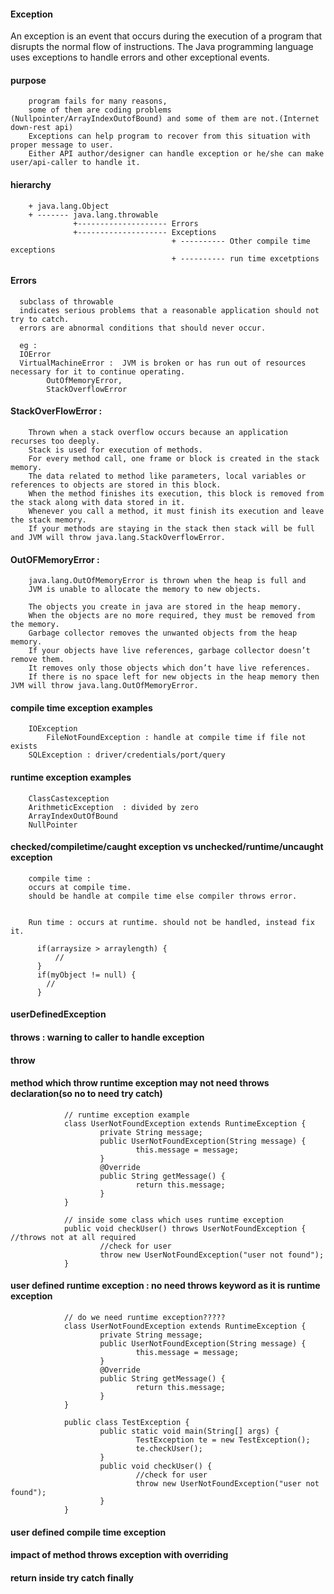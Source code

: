 #### Exception

An exception is an event that occurs during the execution of a program that disrupts the normal flow of instructions.
The Java programming language uses exceptions to handle errors and other exceptional events.

#### purpose

        program fails for many reasons, 
        some of them are coding problems (Nullpointer/ArrayIndexOutofBound) and some of them are not.(Internet down-rest api)
        Exceptions can help program to recover from this situation with proper message to user.
        Either API author/designer can handle exception or he/she can make user/api-caller to handle it.

#### hierarchy

        + java.lang.Object
        + ------- java.lang.throwable
                  +-------------------- Errors
                  +-------------------- Exceptions
                                        + ---------- Other compile time exceptions
                                        + ---------- run time excetptions


#### Errors

      subclass of throwable
      indicates serious problems that a reasonable application should not try to catch. 
      errors are abnormal conditions that should never occur.
      
      eg : 
      IOError
      VirtualMachineError :  JVM is broken or has run out of resources necessary for it to continue operating.
            OutOfMemoryError, 
            StackOverflowError


#### StackOverFlowError :

        Thrown when a stack overflow occurs because an application recurses too deeply.
        Stack is used for execution of methods. 
        For every method call, one frame or block is created in the stack memory. 
        The data related to method like parameters, local variables or references to objects are stored in this block. 
        When the method finishes its execution, this block is removed from the stack along with data stored in it.
        Whenever you call a method, it must finish its execution and leave the stack memory. 
        If your methods are staying in the stack then stack will be full and JVM will throw java.lang.StackOverflowError.

#### OutOFMemoryError : 

        java.lang.OutOfMemoryError is thrown when the heap is full and 
        JVM is unable to allocate the memory to new objects.

        The objects you create in java are stored in the heap memory. 
        When the objects are no more required, they must be removed from the memory. 
        Garbage collector removes the unwanted objects from the heap memory. 
        If your objects have live references, garbage collector doesn’t remove them. 
        It removes only those objects which don’t have live references.
        If there is no space left for new objects in the heap memory then JVM will throw java.lang.OutOfMemoryError.


#### compile time exception examples

        IOException
            FileNotFoundException : handle at compile time if file not exists
        SQLException : driver/credentials/port/query
        

#### runtime exception examples

        ClassCastexception
        ArithmeticException  : divided by zero
        ArrayIndexOutOfBound
        NullPointer

#### checked/compiletime/caught exception vs unchecked/runtime/uncaught exception

        compile time : 
        occurs at compile time.
        should be handle at compile time else compiler throws error.
        
        
        Run time : occurs at runtime. should not be handled, instead fix it.
        
          if(arraysize > arraylength) {
              //
          }
          if(myObject != null) {
            //
          }


#### userDefinedException


#### throws : warning to caller to handle exception
#### throw

#### method which throw runtime exception may not need throws declaration(so no to need try catch)
         
                // runtime exception example
                class UserNotFoundException extends RuntimeException {
                        private String message;
                        public UserNotFoundException(String message) {
                                this.message = message;
                        }
                        @Override
                        public String getMessage() {
                                return this.message;
                        }
                }

                // inside some class which uses runtime exception
                public void checkUser() throws UserNotFoundException { //throws not at all required
                        //check for user
                        throw new UserNotFoundException("user not found");
                }

#### user defined runtime exception : no need throws keyword as it is runtime exception

                // do we need runtime exception?????
                class UserNotFoundException extends RuntimeException {
                        private String message;
                        public UserNotFoundException(String message) {
                                this.message = message;
                        }
                        @Override
                        public String getMessage() {
                                return this.message;
                        }
                }

                public class TestException {
                        public static void main(String[] args) {
                                TestException te = new TestException();
                                te.checkUser();
                        }
                        public void checkUser() {
                                //check for user
                                throw new UserNotFoundException("user not found");
                        }
                }



#### user defined compile time exception




#### impact of method throws exception with overriding

#### return inside try catch finally
